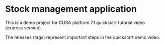 # Stock management application

This is a demo project for CUBA platform 7.1 quickstart tutorial video (express version).

The releases (tags) represent important steps in the quickstart demo video.